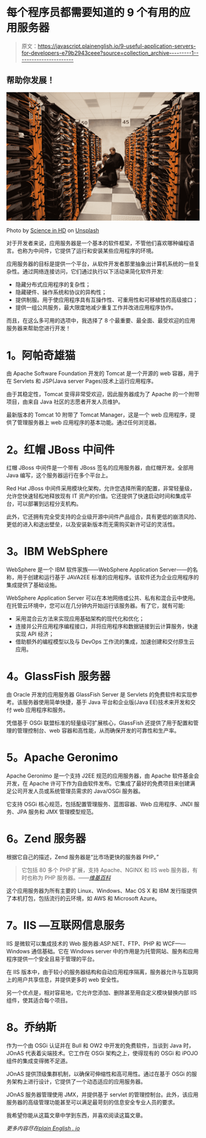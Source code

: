 # 每个程序员都需要知道的 9 个有用的应用服务器

> 原文：<https://javascript.plainenglish.io/9-useful-application-servers-for-developers-e79b2943ceee?source=collection_archive---------1----------------------->

## 帮助你发展！

![](img/6405991f1f009d7decc3f463be3befd4.png)

Photo by [Science in HD](https://unsplash.com/@scienceinhd?utm_source=medium&utm_medium=referral) on [Unsplash](https://unsplash.com?utm_source=medium&utm_medium=referral)

对于开发者来说，应用服务器是一个基本的软件框架，不管他们喜欢哪种编程语言。也称为中间件，它提供了运行和安装某些应用程序的环境。

应用服务器的目标是提供一个平台，从软件开发者那里抽象出计算机系统的一些复杂性。通过网络连接访问，它们通过执行以下活动来简化软件开发:

*   隐藏分布式应用程序的复杂性；
*   隐藏硬件、操作系统和协议的异构性；
*   提供制服。用于使应用程序具有互操作性、可重用性和可移植性的高级接口；
*   提供一组公共服务，最大限度地减少重复工作并改进应用程序协作。

而且，在这么多可用的选项中，我选择了 8 个最重要、最全面、最受欢迎的应用服务器来帮助您进行开发！

# **1。阿帕奇雄猫**

由 Apache Software Foundation 开发的 Tomcat 是一个开源的 web 容器，用于在 Servlets 和 JSP(Java server Pages)技术上运行应用程序。

由于其稳定性，Tomcat 变得非常受欢迎，因此服务器成为了 Apache 的一个附带项目，由来自 Java 社区的志愿者开发人员维护。

最新版本的 Tomcat 10 附带了 Tomcat Manager，这是一个 web 应用程序，提供了管理服务器上 web 应用程序的基本功能。通过任何浏览器。

# **2。红帽 JBoss 中间件**

红帽 JBoss 中间件是一个带有 JBoss 签名的应用服务器，由红帽开发。全部用 Java 编写，这个服务器运行在多个平台上。

Red Hat JBoss 中间件采用模块化架构，允许您选择所需的配置，非常轻量级，允许您快速轻松地释放现有 IT 资产的价值。它还提供了快速启动时间和集成平台，可以部署到远程分支机构。

此外，它还拥有完全受支持的企业级开源中间件产品组合，具有更低的崩溃风险、更低的进入和退出壁垒，以及安装新版本而无需购买新许可证的灵活性。

# **3。IBM WebSphere**

WebSphere 是一个 IBM 软件家族——WebSphere Application Server——的名称，用于创建和运行基于 JAVA2EE 标准的应用程序。该软件还为企业应用程序的集成提供了基础设施。

WebSphere Application Server 可以在本地网络或公共、私有和混合云中使用。在托管云环境中，您可以在几分钟内开始运行该服务器。有了它，就有可能:

*   采用混合云方法来实现应用基础架构的现代化和优化；
*   连接并公开应用程序编程接口，并将应用程序和数据链接到云计算服务，快速实现 API 经济；
*   借助额外的编程模型以及与 DevOps 工作流的集成，加速创建和交付原生云应用。

# **4。GlassFish 服务器**

由 Oracle 开发的应用服务器 GlassFish Server 是 Servlets 的免费软件和实现参考。该服务器使用简单快捷，基于 Java 平台和企业版(Java EE)技术来开发和交付 web 应用程序和服务。

凭借基于 OSGi 联盟标准的轻量级可扩展核心，GlassFish 还提供了用于配置和管理的管理控制台、web 容器和高性能，从而确保开发的可靠性和生产率。

# **5。Apache Geronimo**

Apache Geronimo 是一个支持 J2EE 规范的应用服务器，由 Apache 软件基金会开发，在 Apache 许可下作为自由软件发布。它集成了最好的免费项目来创建满足公司开发人员或系统管理员需求的 Java/OSGi 服务器。

它支持 OSGi 核心规范，包括配置管理服务、蓝图容器、Web 应用程序、JNDI 服务、JPA 服务和 JMX 管理模型规范。

# **6。Zend 服务器**

根据它自己的描述，Zend 服务器是“比市场更快的服务器 PHP。”

> 它包括 80 多个 PHP 扩展，支持 Apache、NGINX 和 IIS web 服务器，有时也称为 PHP 服务器。——[*维基百科*](https://www.copyscape.com/prosearch.php)

这个应用服务器为所有主要的 Linux、Windows、Mac OS X 和 IBM 发行版提供了本机打包，包括流行的云环境，如 AWS 和 Microsoft Azure。

# **7。IIS —互联网信息服务**

IIS 是微软可以集成技术的 Web 服务器:ASP.NET、FTP、PHP 和 WCF——Windows 通信基础。它在 Windows server 中的作用是为托管网站、服务和应用程序提供一个安全且易于管理的平台。

在 IIS 版本中，由于较小的服务器结构和自动应用程序隔离，服务器允许与互联网上的用户共享信息，并提供更多的 web 安全性。

另一个优点是，相对容易地，它允许您添加、删除甚至用自定义模块替换内部 IIS 组件，使其适合每个项目。

# **8。乔纳斯**

作为一个由 OSGi 认证并在 Bull 和 OW2 中开发的免费软件，当谈到 Java 时，JOnAS 代表着尖端技术。它工作在 OSGi 架构之上，使得现有的 OSGi 和 iPOJO 组件的集成变得微不足道。

JOnAS 提供顶级集群机制，以确保可伸缩性和高可用性。通过在基于 OSGi 的服务架构上进行设计，它提供了一个动态适应的应用服务器。

JOnAS 服务器管理使用 JMX，并提供基于 servlet 的管理控制台。此外，该应用服务器的高级管理功能甚至可以满足最苛刻的信息安全专业人员的要求。

我希望你能从这篇文章中学到东西，并喜欢阅读这篇文章。

*更多内容尽在*[*plain English . io*](http://plainenglish.io/)